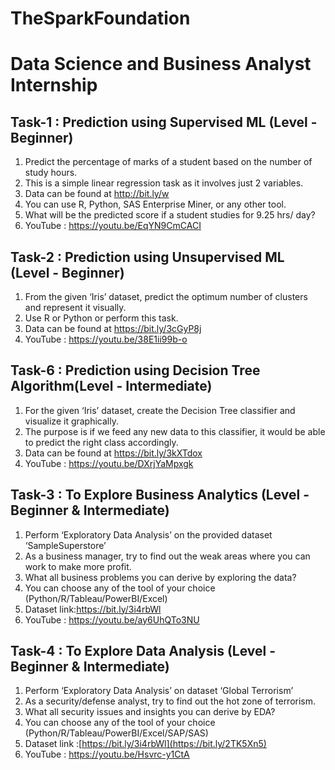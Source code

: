# TheSparkFoundation
# Data Science and Business Analyst Internship

## Task-1 : Prediction using Supervised ML (Level - Beginner)

1. Predict the percentage of marks of a student based on the number of study hours.
2. This is a simple linear regression task as it involves just 2 variables.
3. Data can be found at http://bit.ly/w
4. You can use R, Python, SAS Enterprise Miner, or any other tool.
5. What will be the predicted score if a student studies for 9.25 hrs/ day?
6. YouTube : https://youtu.be/EqYN9CmCACI

## Task-2 : Prediction using Unsupervised ML (Level - Beginner)

1. From the given ‘Iris’ dataset, predict the optimum number of clusters and represent it visually.
2. Use R or Python or perform this task.
3. Data can be found at https://bit.ly/3cGyP8j
4. YouTube : https://youtu.be/38E1ii99b-o

## Task-6 : Prediction using Decision Tree Algorithm(Level - Intermediate)

1. For the given ‘Iris’ dataset, create the Decision Tree classifier and visualize it graphically.
2. The purpose is if we feed any new data to this classifier, it would be able to predict the right class accordingly.
3. Data can be found at https://bit.ly/3kXTdox
4. YouTube : https://youtu.be/DXrjYaMpxgk

## Task-3 : To Explore Business Analytics (Level - Beginner & Intermediate)

1. Perform ‘Exploratory Data Analysis’ on the provided dataset ‘SampleSuperstore’
2. As a business manager, try to find out the weak areas where you can work to make more profit.
3. What all business problems you can derive by exploring the data?
4. You can choose any of the tool of your choice (Python/R/Tableau/PowerBI/Excel)
5. Dataset link:https://bit.ly/3i4rbWl
6. YouTube : https://youtu.be/ay6UhQTo3NU

 ## Task-4 : To Explore Data Analysis (Level - Beginner & Intermediate)

1. Perform ‘Exploratory Data Analysis’ on dataset ‘Global Terrorism’
2. As a security/defense analyst, try to find out the hot zone of terrorism.
3. What all security issues and insights you can derive by EDA?
4. You can choose any of the tool of your choice (Python/R/Tableau/PowerBI/Excel/SAP/SAS)
5. Dataset link :[https://bit.ly/3i4rbWl](https://bit.ly/2TK5Xn5)
6. YouTube : https://youtu.be/Hsvrc-y1CtA
